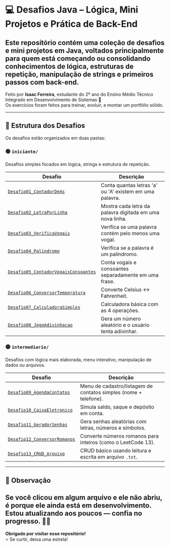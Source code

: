 # 💻 Desafios Java – Lógica, Mini Projetos e Prática de Back-End

## Este repositório contém uma coleção de desafios e mini projetos em **Java**, voltados principalmente para quem está começando ou consolidando conhecimentos de lógica, estruturas de repetição, manipulação de strings e primeiros passos com back-end.  

Feito por **Isaac Ferreira**, estudante do 2º ano do Ensino Médio Técnico Integrado em Desenvolvimento de Sistemas 🚀  
Os exercícios foram feitos para treinar, evoluir, e montar um portfólio sólido.  

---

## 📁 Estrutura dos Desafios

Os desafios estão organizados em duas pastas:

### 🟢 `iniciante/`
Desafios simples focados em lógica, strings e estrutura de repetição.

| Desafio | Descrição |
|--------|-----------|
| [`Desafio01_ContadorDeAs`](iniciante/Desafio01_ContadorDeAs.java) | Conta quantas letras 'a' ou 'A' existem em uma palavra. |
| [`Desafio02_LetraPorLinha`](iniciante/Desafio02_LetraPorLinha.java) | Mostra cada letra da palavra digitada em uma nova linha. |
| [`Desafio03_VerificaVogais`](iniciante/Desafio03_VerificaVogais.java) | Verifica se uma palavra contém pelo menos uma vogal. |
| [`Desafio04_Palindromo`](iniciante/Desafio04_Palindromo.java) | Verifica se a palavra é um palíndromo. |
| [`Desafio05_ContadorVogaisConsoantes`](iniciante/Desafio05_ContadorVogaisConsoantes.java) | Conta vogais e consoantes separadamente em uma frase. |
| [`Desafio06_ConversorTemperatura`](iniciante/Desafio06_ConversorTemperatura.java) | Converte Celsius ↔ Fahrenheit. |
| [`Desafio07_CalculadoraSimples`](iniciante/Desafio07_CalculadoraSimples.java) | Calculadora básica com as 4 operações. |
| [`Desafio08_JogoAdivinhacao`](niciante/Desafio08_JogoAdivinhacao.java) | Gera um número aleatório e o usuário tenta adivinhar. |

### 🟡 `intermediario/`
Desafios com lógica mais elaborada, menu interativo, manipulação de dados ou arquivos.

| Desafio | Descrição |
|--------|-----------|
| [`Desafio09_AgendaContatos`](intermediario/Desafio09_AgendaContatos.java) | Menu de cadastro/listagem de contatos simples (nome + telefone). |
| [`Desafio10_CaixaEletronico`](intermediario/Desafio10_CaixaEletronico.java) | Simula saldo, saque e depósito em conta. |
| [`Desafio11_GeradorSenhas`](intermediario/Desafio11_GeradorSenhas.java) | Gera senhas aleatórias com letras, números e símbolos. |
| [`Desafio12_ConversorRomanos`](intermediario/Desafio12_ConversorRomanos.java) | Converte números romanos para inteiros (como o LeetCode 13). |
| [`Desafio13_CRUD_Arquivo`](intermediario/Desafio13_CRUD_Arquivo.java) | CRUD básico usando leitura e escrita em arquivo `.txt`. |

---
## 👀 Observação
Se você clicou em algum arquivo e ele não abriu, é porque ele ainda está em desenvolvimento. Estou atualizando aos poucos — confia no progresso. 🔧💡
--
**Obrigado por visitar esse repositório!**  
⭐ Se curtir, deixa uma estrela!
